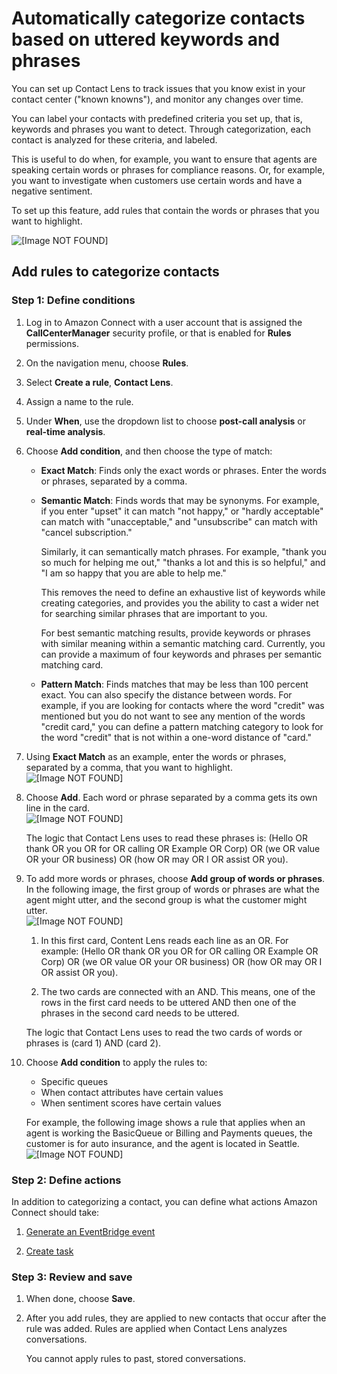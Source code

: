 # Automatically categorize contacts based on uttered keywords and phrases<a name="rules"></a>

You can set up Contact Lens to track issues that you know exist in your contact center \("known knowns"\), and monitor any changes over time\. 

You can label your contacts with predefined criteria you set up, that is, keywords and phrases you want to detect\. Through categorization, each contact is analyzed for these criteria, and labeled\. 

This is useful to do when, for example, you want to ensure that agents are speaking certain words or phrases for compliance reasons\. Or, for example, you want to investigate when customers use certain words and have a negative sentiment\. 

To set up this feature, add rules that contain the words or phrases that you want to highlight\.

![\[Image NOT FOUND\]](http://docs.aws.amazon.com/connect/latest/adminguide/images/contact-lens-category-overview.png)

## Add rules to categorize contacts<a name="add-category-rules"></a>

### Step 1: Define conditions<a name="add-category-rules-define-conditions"></a>

1. Log in to Amazon Connect with a user account that is assigned the **CallCenterManager** security profile, or that is enabled for **Rules** permissions\.

1. On the navigation menu, choose **Rules**\. 

1. Select **Create a rule**, **Contact Lens**\. 

1. Assign a name to the rule\.

1. Under **When**, use the dropdown list to choose **post\-call analysis** or **real\-time analysis**\.

1. Choose **Add condition**, and then choose the type of match: 
   + **Exact Match**: Finds only the exact words or phrases\. Enter the words or phrases, separated by a comma\.
   + **Semantic Match**: Finds words that may be synonyms\. For example, if you enter "upset" it can match "not happy," or "hardly acceptable" can match with "unacceptable," and "unsubscribe" can match with "cancel subscription\." 

     Similarly, it can semantically match phrases\. For example, "thank you so much for helping me out," "thanks a lot and this is so helpful," and "I am so happy that you are able to help me\."

     This removes the need to define an exhaustive list of keywords while creating categories, and provides you the ability to cast a wider net for searching similar phrases that are important to you\.

     For best semantic matching results, provide keywords or phrases with similar meaning within a semantic matching card\. Currently, you can provide a maximum of four keywords and phrases per semantic matching card\.
   + **Pattern Match**: Finds matches that may be less than 100 percent exact\. You can also specify the distance between words\. For example, if you are looking for contacts where the word "credit" was mentioned but you do not want to see any mention of the words "credit card," you can define a pattern matching category to look for the word "credit" that is not within a one\-word distance of "card\." 

1. Using **Exact Match** as an example, enter the words or phrases, separated by a comma, that you want to highlight\.  
![\[Image NOT FOUND\]](http://docs.aws.amazon.com/connect/latest/adminguide/images/contact-lens-add-category-rules-script.png)

1. Choose **Add**\. Each word or phrase separated by a comma gets its own line in the card\.  
![\[Image NOT FOUND\]](http://docs.aws.amazon.com/connect/latest/adminguide/images/contact-lens-add-category-rules-script2.png)

   The logic that Contact Lens uses to read these phrases is: \(Hello OR thank OR you OR for OR calling OR Example OR Corp\) OR \(we OR value OR your OR business\) OR \(how OR may OR I OR assist OR you\)\.

1. To add more words or phrases, choose **Add group of words or phrases**\. In the following image, the first group of words or phrases are what the agent might utter, and the second group is what the customer might utter\.  
![\[Image NOT FOUND\]](http://docs.aws.amazon.com/connect/latest/adminguide/images/contact-lens-add-category-rules-script3.png)

   1. In this first card, Content Lens reads each line as an OR\. For example: \(Hello OR thank OR you OR for OR calling OR Example OR Corp\) OR \(we OR value OR your OR business\) OR \(how OR may OR I OR assist OR you\)\.

   1. The two cards are connected with an AND\. This means, one of the rows in the first card needs to be uttered AND then one of the phrases in the second card needs to be uttered\.

   The logic that Contact Lens uses to read the two cards of words or phrases is \(card 1\) AND \(card 2\)\.

1. Choose **Add condition** to apply the rules to:
   + Specific queues
   + When contact attributes have certain values
   + When sentiment scores have certain values

   For example, the following image shows a rule that applies when an agent is working the BasicQueue or Billing and Payments queues, the customer is for auto insurance, and the agent is located in Seattle\.  
![\[Image NOT FOUND\]](http://docs.aws.amazon.com/connect/latest/adminguide/images/contact-lens-add-category-rules-3.png)

### Step 2: Define actions<a name="add-category-rules-define-actions"></a>

In addition to categorizing a contact, you can define what actions Amazon Connect should take: 

1. [Generate an EventBridge event](contact-lens-rules-eventbridge-event.md)

1. [Create task](contact-lens-rules-create-task.md)

### Step 3: Review and save<a name="add-category-rules-review-save"></a>

1. When done, choose **Save**\. 

1. After you add rules, they are applied to new contacts that occur after the rule was added\. Rules are applied when Contact Lens analyzes conversations\.

   You cannot apply rules to past, stored conversations\. 